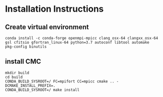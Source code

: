 # Installation Instructions

## Create virtual environment
```
conda install -c conda-forge openmpi-mpicc clang_osx-64 clangxx_osx-64 gsl cfitsio gfortran_linux-64 python=3.7 autoconf libtool automake pkg-config binutils
```

## install CMC
```
mkdir build
cd build
CONDA_BUILD_SYSROOT=/ FC=mpifort CC=mpicc cmake .. -DCMAKE_INSTALL_PREFIX=.
CONDA_BUILD_SYSROOT=/ make install
```
